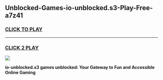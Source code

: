 
## Unblocked-Games-io-unblocked.s3-Play-Free-a7z41
<h3>
<a href="https://premium76.site?title=io-unblocked.s3&ref=20M">CLICK TO PLAY</a></h3>
<hr>

<h3>
<a href="https://premium76.site?title=io-unblocked.s3&ref=20M">CLICK 2 PLAY</a>
  
</h3>

<a href="https://premium76.site?title=io-unblocked.s3&ref=19M"><img src="https://clearcache.store/games.png"></a>


**io-unblocked.s3 games unblocked: Your Gateway to Fun and Accessible Online Gaming**
